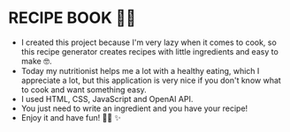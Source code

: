 # RECIPE BOOK 👩‍🍳
* I created this project because I'm very lazy when it comes to cook, so this recipe generator creates recipes with little ingredients and easy to make 🤓.
* Today my nutritionist helps me a lot with a healthy eating, which I appreciate a lot, but this application is very nice if you don't know what to cook and want something easy. 
* I used HTML, CSS, JavaScript and OpenAI API.
* You just need to write an ingredient and you have your recipe!
* Enjoy it and have fun! 👩‍🍳 ✨
